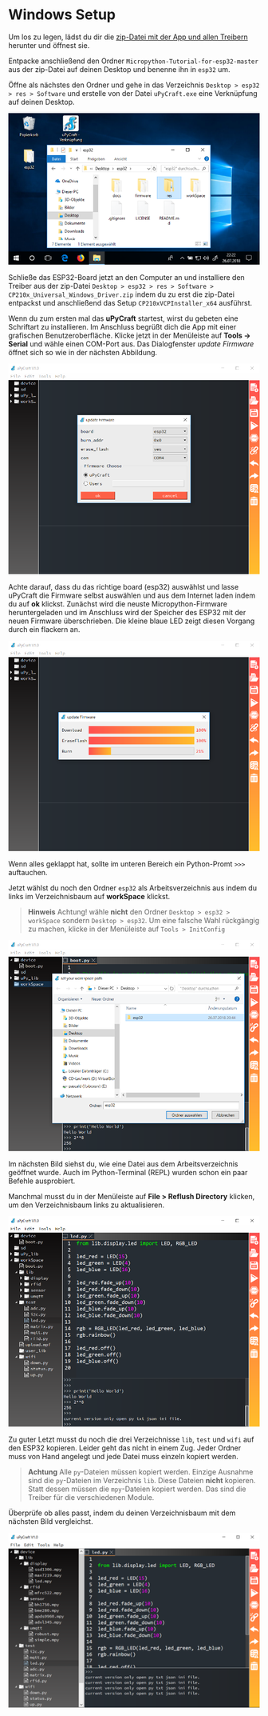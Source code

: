 Windows Setup
=============

Um los zu legen, lädst du dir die [zip-Datei mit der App und allen
Treibern](https://github.com/Tasm-Devil/Micropython-Tutorial-for-esp32/archive/master.zip)
herunter und öffnest sie.

Entpacke anschließend den Ordner `Micropython-Tutorial-for-esp32-master`
aus der zip-Datei auf deinen Desktop und benenne ihn in `esp32` um.

Öffne als nächstes den Ordner und gehe in das Verzeichnis
`Desktop > esp32 > res > Software` und erstelle von der Datei
`uPyCraft.exe` eine Verknüpfung auf deinen Desktop.

![image](../img/Schritt_0.png)

Schließe das ESP32-Board jetzt an den Computer an und installiere den
Treiber aus der zip-Datei
`Desktop > esp32 > res > Software > CP210x_Universal_Windows_Driver.zip`
indem du zu erst die zip-Datei entpackst und anschließend das Setup
`CP210xVCPInstaller_x64` ausführst.

Wenn du zum ersten mal das **uPyCraft** startest, wirst du gebeten eine
Schriftart zu installieren. Im Anschluss begrüßt dich die App mit einer
grafischen Benutzeroberfläche. Klicke jetzt in der Menüleiste auf
**Tools -\> Serial** und wähle einen COM-Port aus. Das Dialogfenster
*update Firmware* öffnet sich so wie in der nächsten Abbildung.

![image](../img/Schritt_1.png)

Achte darauf, dass du das richtige board (esp32) auswählst und lasse
uPyCraft die Firmware selbst auswählen und aus dem Internet laden indem
du auf **ok** klickst. Zunächst wird die neuste Micropython-Firmware
heruntergeladen und im Anschluss wird der Speicher des ESP32 mit der
neuen Firmware überschrieben. Die kleine blaue LED zeigt diesen Vorgang
durch ein flackern an.

![image](../img/Schritt_2.png)

Wenn alles geklappt hat, sollte im unteren Bereich ein Python-Promt
`>>>` auftauchen.

Jetzt wählst du noch den Ordner `esp32` als Arbeitsverzeichnis aus indem
du links im Verzeichnisbaum auf **workSpace** klickst.

> **Hinweis**
> Achtung! wähle **nicht** den Ordner `Desktop > esp32 > workSpace`
> sondern `Desktop > esp32`. Um eine falsche Wahl rückgängig zu machen,
> klicke in der Menüleiste auf `Tools > InitConfig`

![image](../img/Schritt_3.png)

Im nächsten Bild siehst du, wie eine Datei aus dem Arbeitsverzeichnis
geöffnet wurde. Auch im Python-Terminal (REPL) wurden schon ein paar
Befehle ausprobiert.

Manchmal musst du in der Menüleiste auf **File \> Reflush Directory**
klicken, um den Verzeichnisbaum links zu aktualisieren.

![image](../img/Schritt_4.png)

Zu guter Letzt musst du noch die drei Verzeichnisse `lib`, `test` und
`wifi` auf den ESP32 kopieren. Leider geht das nicht in einem Zug. Jeder
Ordner muss von Hand angelegt und jede Datei muss einzeln kopiert
werden.

> **Achtung**
> Alle `py`-Dateien müssen kopiert werden. Einzige Ausnahme sind
> die `py`-Dateien im Verzeichnis `lib`. Diese Dateien **nicht** kopieren.
> Statt dessen müssen die `mpy`-Dateien kopiert werden. Das sind die
> Treiber für die verschiedenen Module.

Überprüfe ob alles passt, indem du deinen Verzeichnisbaum mit dem
nächsten Bild vergleichst.

![image](../img/Schritt_5.png)
